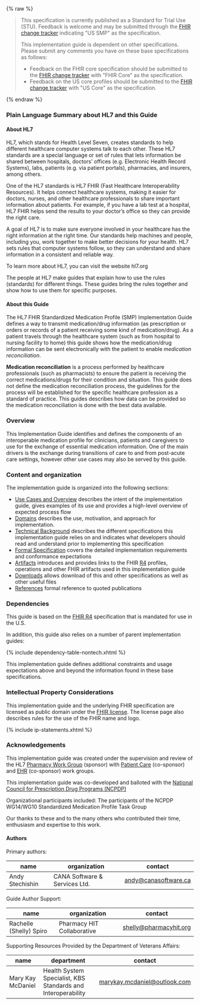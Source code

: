 {% raw %}
<blockquote class="stu-note">
<p>
This specification is currently published as a Standard for Trial Use (STU).  Feedback is welcome and may be submitted through the <a href="http://hl7.org/fhir-issues">FHIR change tracker</a> indicating "US SMP" as the specification.
</p>
<p>
This implementation guide is dependent on other specifications.  Please submit any comments you have on these base specifications as follows:
</p>
<ul>
  <li>Feedback on the FHIR core specification should be submitted to the <a href="http://hl7.org/fhir-issues">FHIR change tracker</a> with "FHIR Core" as the specification.</li>
  <li>Feedback on the US core profiles should be submitted to the <a href="http://hl7.org/fhir-issues">FHIR change tracker</a> with "US Core" as the specification.</li>
</ul>
</blockquote>
{% endraw %}

### Plain Language Summary about HL7 and this Guide

#### About HL7
HL7, which stands for Health Level Seven, creates standards to help different healthcare computer systems talk to each other. These HL7 standards are a special language or set of rules that lets information be shared between hospitals, doctors’ offices (e.g. Electronic Health Record Systems), labs, patients (e.g. via patient portals), pharmacies, and insurers, among others.

One of the HL7 standards is HL7 FHIR (Fast Healthcare Interoperability Resources). It helps connect healthcare systems, making it easier for doctors, nurses, and other healthcare professionals to share important information about patients. For example, if you have a lab test at a hospital, HL7 FHIR helps send the results to your doctor’s office so they can provide the right care.

A goal of HL7 is to make sure everyone involved in your healthcare has the right information at the right time. Our standards help machines and people, including you, work together to make better decisions for your health. HL7 sets rules that computer systems follow, so they can understand and share information in a consistent and reliable way.

To learn more about HL7, you can visit the website hl7.org

The people at HL7 make guides that explain how to use the rules (standards) for different things. These guides bring the rules together and show how to use them for specific purposes.

#### About this Guide

The HL7 FHIR Standardized Medication Profile (SMP) Implementation Guide defines a way to transmit medication/drug information (as prescription or orders or records of a patient receiving some kind of medication/drug). As a patient travels through the healthcare system (such as from hospital to nursing facility to home) this guide shows how the medication/drug information can be sent electronically with the patient to enable *medication reconciliation*.

**Medication reconciliation** is a process performed by healthcare professionals (such as pharmacists) to ensure the patient is receiving the correct medications/drugs for their condition and situation. This guide does not define the medication reconciliation process, the guidelines for the process will be established for the specific healthcare profession as a standard of practice. This guides describes how data can be provided so the medication reconciliation is done with the best data available.

### Overview
This Implementation Guide identifies and defines the components of an interoperable medication profile for clinicians, patients and caregivers to use for the exchange of essential medication information. One of the main drivers is the exchange during transitions of care to and from post-acute care settings, however other use cases may also be served by this guide.

### Content and organization
The implementation guide is organized into the following sections:

* [Use Cases and Overview](usecases.html) describes the intent of the implementation guide, gives examples of its use and provides a high-level overview of expected process flow
* [Domains](domains.html) describes the use, motivation, and approach for implementation.
* [Technical Background](background.html) describes the different specifications this implementation guide relies on and indicates what developers should read and understand prior to implementing this specification
* [Formal Specification](specification.html) covers the detailed implementation requirements and conformance expectations
* [Artifacts](fhirArtifacts.html) introduces and provides links to the FHIR [R4](artifacts.html) profiles, operations and other FHIR artifacts used in this implementation guide
* [Downloads](downloads.html) allows download of this and other specifications as well as other useful files
* [References](references.html) formal reference to quoted publications

### Dependencies
This guide is based on the [FHIR R4]({{site.data.fhir.path}}) specification that is mandated for use in the U.S.

In addition, this guide also relies on a number of parent implementation guides:

{% include dependency-table-nontech.xhtml %}

This implementation guide defines additional constraints and usage expectations above and beyond the information found in these base specifications.

### Intellectual Property Considerations
This implementation guide and the underlying FHIR specification are licensed as public domain under the [FHIR license](http://hl7.org/fhir/R4/license.html#license). The license page also describes rules for the use of the FHIR name and logo.

{% include ip-statements.xhtml %}

### Acknowledgements
This implementation guide was created under the supervision and review of the HL7 [Pharmacy Work Group](http://www.hl7.org/Special/committees/medications) (sponsor) with [Patient Care](http://www.hl7.org/Special/Committees/pcwg) (co-sponsor) and [EHR](http://www.hl7.org/Special/Committees/ehr) (co-sponsor) work groups.

This implementation guide was co-developed and balloted with the [National Council for Prescription Drug Programs (NCPDP)](http://www.ncpdp.org)

Organizational participants included: The participants of the NCPDP WG14/WG10 Standardized Medication Profile Task Group

Our thanks to these and to the many others who contributed their time, enthusiasm and expertise to this work.


#### Authors
Primary authors:

| name | organization | contact |
| ---- | ------------ | ------- |
| Andy Stechishin | CANA Software & Services Ltd. | andy@canasoftware.ca |

Guide Author Support:

| name | organization | contact |
| ---- | ------------ |---------|
| Rachelle (Shelly) Spiro | Pharmacy HIT Collaborative | shelly@pharmacyhit.org |

Supporting Resources Provided by the Department of Veterans Affairs:

| name | department                                                   | contact |
| ---- |--------------------------------------------------------------|---------|
| Mary Kay McDaniel | Health System Specialist, KBS Standards and Interoperability | marykay.mcdaniel@outlook.com |

